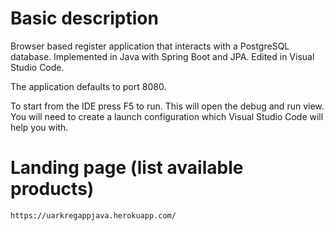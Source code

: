 
# Basic description
Browser based register application that interacts with a PostgreSQL database. Implemented in Java with Spring Boot and JPA. Edited in Visual Studio Code.  
  
The application defaults to port 8080.

To start from the IDE press F5 to run. This will open the debug and run view. You will need to create a launch configuration which Visual Studio Code will help you with.  

 # Landing page (list available products)
`https://uarkregappjava.herokuapp.com/`
